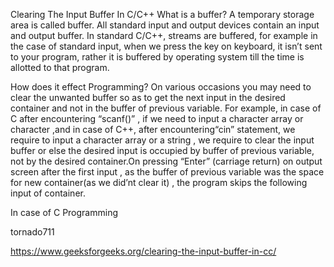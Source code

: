 Clearing The Input Buffer In C/C++
What is a buffer?
A temporary storage area is called buffer. All standard input and output devices contain an input and output buffer. In standard C/C++, streams are buffered, for example in the case of standard input, when we press the key on keyboard, it isn’t sent to your program, rather it is buffered by operating system till the time is allotted to that program.


How does it effect Programming?
On various occasions you may need to clear the unwanted buffer so as to get the next input in the desired container and not in the buffer of previous variable. For example, in case of C after encountering “scanf()” , if we need to input a character array or character ,and in case of C++, after encountering“cin” statement, we require to input a character array or a string , we require to clear the input buffer or else the desired input is occupied by buffer of previous variable, not by the desired container.On pressing “Enter” (carriage return) on output screen after the first input , as the buffer of previous variable was the space for new container(as we did’nt clear it) , the program skips the following input of container.

In case of C Programming


tornado711

https://www.geeksforgeeks.org/clearing-the-input-buffer-in-cc/